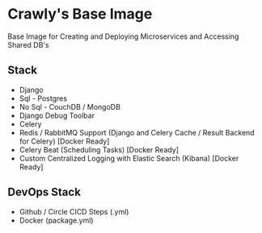 # Crawly's Base Image
Base Image for Creating and Deploying Microservices and Accessing Shared DB's

## Stack
* Django
* Sql - Postgres
* No Sql - CouchDB / MongoDB
* Django Debug Toolbar
* Celery
* Redis / RabbitMQ Support (Django and Celery Cache / Result Backend for Celery) [Docker Ready]
* Celery Beat (Scheduling Tasks) [Docker Ready]
* Custom Centralized Logging with Elastic Search (Kibana) [Docker Ready]

## DevOps Stack
* Github / Circle CICD Steps (.yml)
* Docker (package.yml)
